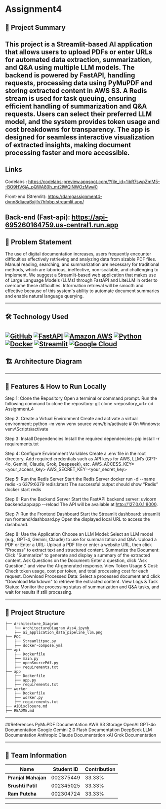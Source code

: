 # Assignment4

## 📖 Project Summary
This project is a Streamlit-based AI application that allows users to upload PDFs or enter URLs for automated data extraction, summarization, and Q&A using multiple LLM models. The backend is powered by FastAPI, handling requests, processing data using PyMuPDF and storing extracted content in AWS S3. A Redis stream is used for task queuing, ensuring efficient handling of summarization and Q&A requests. Users can select their preferred LLM model, and the system provides token usage and cost breakdowns for transparency. The app is designed for seamless interactive visualization of extracted insights, making document processing faster and more accessible.
---
## Links 
Codelabs : https://codelabs-preview.appspot.com/?file_id=1ibR7swpZmM5--BO9HV6jA_pQWA80h_mt2lWQlNWOzMw#0

Front-end (Stremlit): https://damgassignment4-dvnn8diaea6xjifv7hfxbp.streamlit.app/

Back-end (Fast-api): https://api-695260164759.us-central1.run.app
---

## 📌 Problem Statement
The use of digital documentation increases, users frequently encounter difficulties effectively retrieving and analyzing data from sizable PDF files. Manual reading, searching, and summarization are necessary for traditional methods, which are laborious, ineffective, non-scalable, and challenging to implement. We suggest a Streamlit-based web application that makes use of Large Language Models (LLMs) through FastAPI and LiteLLM in order to overcome these difficulties. Information retrieval will be smooth and effective because of this system's ability to automate document summaries and enable natural language querying.

---

## 🛠️ Technology Used

[![GitHub](https://img.shields.io/badge/GitHub-100000?style=for-the-badge&logo=github&logoColor=white)](https://github.com/)
[![FastAPI](https://img.shields.io/badge/fastapi-109989?style=for-the-badge&logo=FASTAPI&logoColor=white)](https://fastapi.tiangolo.com/)
[![Amazon AWS](https://img.shields.io/badge/Amazon_AWS-FF9900?style=for-the-badge&logo=amazonaws&logoColor=white)](https://aws.amazon.com/)
[![Python](https://img.shields.io/badge/Python-FFD43B?style=for-the-badge&logo=python&logoColor=blue)](https://www.python.org/)
[![Docker](https://img.shields.io/badge/Docker-%232496ED?style=for-the-badge&logo=Docker&color=blue&logoColor=white)](https://www.docker.com)
[![Streamlit](https://img.shields.io/badge/Streamlit-FF4B4B?style=for-the-badge&logo=Streamlit&logoColor=white)](https://streamlit.io/)
[![Google Cloud](https://img.shields.io/badge/Google_Cloud-%234285F4.svg?style=for-the-badge&logo=google-cloud&logoColor=white)](https://cloud.google.com)
---

## 🏗️ Architecture Diagram

---

## 🔑 Features & How to Run Locally
Step 1: Clone the Repository
Open a terminal or command prompt.
Run the following command to clone the repository:
git clone <repository_url>
cd Assignment_4

Step 2: Create a Virtual Environment
Create and activate a virtual environment:
python -m venv venv
source venv/bin/activate  # On Windows: venv\Scripts\activate

Step 3: Install Dependencies
Install the required dependencies:
pip install -r requirements.txt

Step 4: Configure Environment Variables
Create a .env file in the root directory.
Add required credentials such as API keys for AWS, LLM’s (GPT-4o, Gemini, Claude, Grok, Deepseek), etc.
AWS_ACCESS_KEY=<your_access_key>
AWS_SECRET_KEY=<your_secret_key>

Step 5: Run the Redis Server
Start the Redis Server
docker run -d --name redis -p 6379:6379 redis:latest
The successful output should show “Redis”
docker start redis

Step 6: Run the Backend Server
Start the FastAPI backend server:
uvicorn backend.app:app --reload
The API will be available at http://127.0.0.1:8000.

Step 7: Run the Frontend Dashboard
Start the Streamlit dashboard:
streamlit run frontend/dashboard.py
Open the displayed local URL to access the dashboard.

Step 8: Use the Application
Choose an LLM Model: Select an LLM model (e.g., GPT-4, Gemini, Claude) to use for summarization and Q&A.
Upload a PDF or Enter a URL: Upload a PDF file or enter a website URL, then click "Process" to extract text and structured content.
Summarize the Document: Click "Summarize" to generate and display a summary of the extracted content.
Ask Questions on the Document: Enter a question, click "Ask Question," and view the AI-generated response.
View Token Usage & Cost: Check token usage, cost per token, and total processing cost for each request.
Download Processed Data: Select a processed document and click "Download Markdown" to retrieve the extracted content.
View Logs & Task Status: Monitor the processing status of summarization and Q&A tasks, and wait for results if still processing.

---

## 📂 Project Structure
```
├── Architecture_Diagram
│   └── ArchitectureDiagram_Ass4.ipynb
    ├── ai_application_data_pipeline_llm.png
├── POC
│   ├── Streamlitpoc.py
│   ├── docker-compose.yml
├── api
│   ├── Dockerfile
│   ├── main.py
│   ├── openSourcePdf.py
│   ├── requirements.txt
├── app
│   ├── Dockerfile
│   ├── app.py
│   ├── requirements.txt
├── worker
│   ├── Dockerfile
│   ├── worker.py
│   ├── requirements.txt
├── AiDisclosure.md
├── README.md

```

---
##References
PyMuPDF Documentation
AWS S3 Storage
OpenAI GPT-4o Documentation
Google Gemini 2.0 Flash Documentation
DeepSeek LLM Documentation
Anthropic Claude Documentation
xAI Grok Documentation

---

## 👥 Team Information
| Name            | Student ID    | Contribution |
|----------------|--------------|--------------|
| **Pranjal Mahajan** | 002375449  | 33.33% |
| **Srushti Patil**  | 002345025  | 33.33% |
| **Ram Putcha**  | 002304724  | 33.33% |

---
